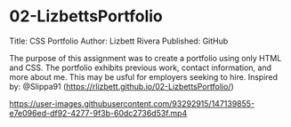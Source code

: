 # 02-LizbettsPortfolio

Title: CSS Portfolio 
Author: Lizbett Rivera 
Published: GitHub 

The purpose of this assignment was to create a portfolio using only HTML and CSS. The portfolio exhibits previous work, contact information, and more about me. This may be usful for employers seeking to hire. Inspired by: @Slippa91 
(https://rlizbett.github.io/02-LizbettsPortfolio/)

https://user-images.githubusercontent.com/93292915/147139855-e7e096ed-df92-4277-9f3b-60dc2736d53f.mp4
